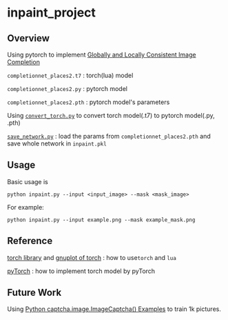 # inpaint_project

## Overview

Using pytorch to implement [Globally and Locally Consistent Image Completion](http://hi.cs.waseda.ac.jp/~iizuka/projects/completion/en/)

`completionnet_places2.t7`  : torch(lua) model

`completionnet_places2.py`  : pytorch model

`completionnet_places2.pth` : pytorch model's parameters

Using [`convert_torch.py`](https://github.com/clcarwin/convert_torch_to_pytorch) to convert torch model(.t7) to pytorch model(.py, .pth)

[`save_network.py`](https://github.com/chien-lung/inpaint_project/blob/master/save_network.py) : load the params from `completionnet_places2.pth` and save whole network in `inpaint.pkl`

## Usage

Basic usage is 

```
python inpaint.py --input <input_image> --mask <mask_image>
```

For example:

```
python inpaint.py --input example.png --mask example_mask.png
```

## Reference

[torch library](https://github.com/torch/torch7) and [gnuplot of torch](https://github.com/torch/gnuplot) : 
how to use`torch` and `lua`

[pyTorch](https://pytorch.org/docs/master/index.html) : how to implement torch model by pyTorch

## Future Work

Using [Python captcha.image.ImageCaptcha() Examples](https://www.programcreek.com/python/example/98386/captcha.image.ImageCaptcha) to train 1k pictures.
